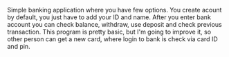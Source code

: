 Simple banking application where you have few options. You create acount by default, you just have to add your ID and name.
After you enter bank account you can check balance, withdraw, use deposit and check previous transaction. This program is pretty basic, but I'm going to improve it,
so other person can get a new card, where login to bank is check via card ID and pin.
